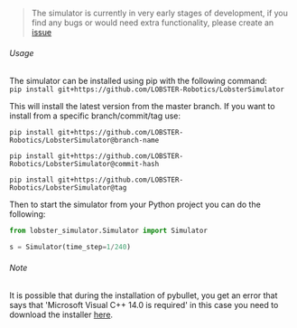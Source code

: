 > The simulator is currently in very early stages of development, if you find any bugs or would need extra functionality, please create an [issue](https://github.com/LOBSTER-Robotics/LobsterSimulator/issues)

###### Usage

The simulator can be installed using pip with the following command:  
`pip install git+https://github.com/LOBSTER-Robotics/LobsterSimulator`

This will install the latest version from the master branch. If you want to install from a specific branch/commit/tag use:  
```console
pip install git+https://github.com/LOBSTER-Robotics/LobsterSimulator@branch-name
 ```  
 ```console
pip install git+https://github.com/LOBSTER-Robotics/LobsterSimulator@commit-hash
 ```  
 ```console
pip install git+https://github.com/LOBSTER-Robotics/LobsterSimulator@tag
 ```  

Then to start the simulator from your Python project you can do the following:

``` Python
from lobster_simulator.Simulator import Simulator

s = Simulator(time_step=1/240)
```

###### Note
It is possible that during the installation of pybullet, you get an error that says that 'Microsoft Visual C++ 14.0 is
required' in this case you need to download the installer 
[here](https://visualstudio.microsoft.com/visual-cpp-build-tools/).
